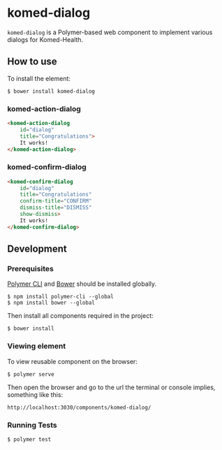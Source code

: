 # komed-dialog

`komed-dialog` is a Polymer-based web component to implement various dialogs for Komed-Health.

## How to use

To install the element:
```
$ bower install komed-dialog
```

### komed-action-dialog
```html
<komed-action-dialog
    id="dialog"
    title="Congratulations">
    It works!
</komed-action-dialog>
```

### komed-confirm-dialog
```html
<komed-confirm-dialog
    id="dialog"
    title="Congratulations"
    confirm-title="CONFIRM"
    dismiss-title="DISMISS"
    show-dismiss>
    It works!
</komed-confirm-dialog>
```

## Development

### Prerequisites

[Polymer CLI](https://www.npmjs.com/package/polymer-cli) and [Bower](https://www.npmjs.com/package/bower) should be installed globally.
```
$ npm install polymer-cli --global
$ npm install bower --global
```

Then install all components required in the project:
```
$ bower install
```

### Viewing element

To view reusable component on the browser:
```
$ polymer serve
```

Then open the browser and go to the url the terminal or console implies, something like this:
```
http://localhost:3030/components/komed-dialog/
```

### Running Tests

```
$ polymer test
```

